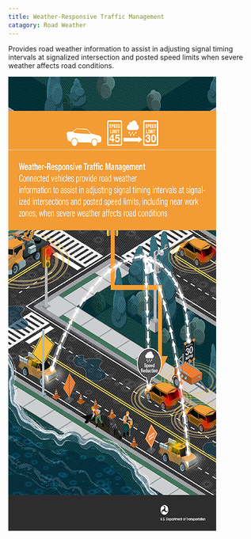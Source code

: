 ```yaml
---
title: Weather-Responsive Traffic Management
catagory: Road Weather
---
```

Provides road weather information to assist in adjusting signal timing intervals at signalized intersection and posted speed limits when severe weather affects road conditions.

![Weather-Responsive Traffic Management](../../assets/images/infographics/WEATHER_WeatherRsponsiveTraficManagement-med01.png)
